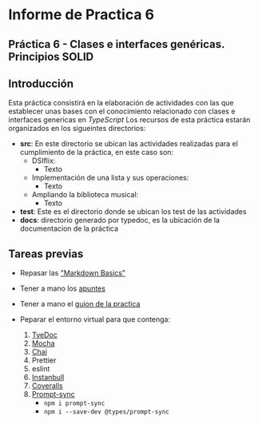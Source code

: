 # Informe de Practica 6

## Práctica 6 - Clases e interfaces genéricas. Principios SOLID

## Introducción

Esta práctica consistirá en la elaboración de actividades con las que establecer unas bases con el conocimiento
relacionado con clases e interfaces genericas en _TypeScript_ 
Los recursos de esta práctica estarán organizados en los sigueintes directorios:

- **src**: En este directorio se ubican las actividades realizadas para el cumplimiento de la práctica, en este caso son:
  - DSIflix:
    - Texto
  - Implementación de una lista y sus operaciones:
    - Texto
  - Ampliando la biblioteca musical:
    - Texto
- **test**: Este es el directorio donde se ubican los test de las actividades
- **docs**: directorio generado por typedoc, es la ubicación de la documentacion de la práctica

## Tareas previas

- Repasar las ["Markdown Basics"](https://docs.github.com/en/get-started/writing-on-github/getting-started-with-writing-and-formatting-on-github/basic-writing-and-formatting-syntax#links)
- Tener a mano los [apuntes](https://ull-esit-inf-dsi-2223.github.io/typescript-theory/)
- Tener a mano el [guion de la practica](https://ull-esit-inf-dsi-2223.github.io/prct06-generics-solid)
- Peparar el entorno virtual para que contenga:

  1. [TyeDoc](https://typedoc.org)
  2. [Mocha](https://mochajs.org)
  3. [Chai](https://www.chaijs.com)
  4. Prettier
  5. eslint
  6. [Instanbull](https://istanbul.js.org/)
  7. [Coveralls](https://coveralls.io/)
  8. [Prompt-sync](https://www.npmjs.com/package/prompt-sync)
     - `npm i prompt-sync`
     - `npm i --save-dev @types/prompt-sync`

